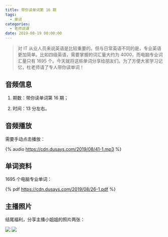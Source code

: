 ```yaml
---
title: 带你读单词第 16 期
tags:
  - 单词
categories:
  - 老师说课
date: 2019-08-19 00:00:00
---
```


> 对 IT 从业人员来说英语是比较重要的。但与日常英语不同的是，专业英语更加简单。比如四级英语，需要掌握的词汇量大约为 4000，而电脑专业词汇量只有 1695 个。今天就将这些单词分享给朋友们。为了方便大家学习记忆，杜老师请了专人带你读单词！

<!-- more -->

## 音频信息

1. 期数：带你读单词第 16 期；

2. 时间：13 分左右。

## 音频播放

需要手动点击播放：

{% audio https://cdn.dusays.com/2019/08/41-1.mp3 %}

## 单词资料

1695 个电脑专业单词：

{% pdf https://cdn.dusays.com/2019/08/26-1.pdf %}

## 主播照片

结尾福利，分享主播小姐姐的照片两张：

![](https://cdn.dusays.com/2019/08/41-1.jpg)
![](https://cdn.dusays.com/2019/08/41-2.jpg)